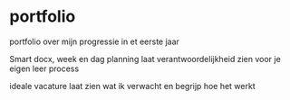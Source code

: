 # portfolio
portfolio over mijn progressie in et eerste jaar


Smart docx, week en dag planning
laat verantwoordelijkheid zien voor je eigen leer process

ideale vacature 
laat zien wat ik verwacht en begrijp hoe het werkt
